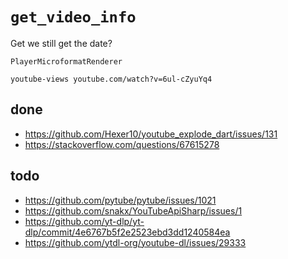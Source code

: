 # `get_video_info`

Get we still get the date?

~~~
PlayerMicroformatRenderer
~~~

~~~
youtube-views youtube.com/watch?v=6ul-cZyuYq4
~~~

## done

- <https://github.com/Hexer10/youtube_explode_dart/issues/131>
- https://stackoverflow.com/questions/67615278

## todo

- https://github.com/pytube/pytube/issues/1021
- https://github.com/snakx/YouTubeApiSharp/issues/1
- https://github.com/yt-dlp/yt-dlp/commit/4e6767b5f2e2523ebd3dd1240584ea
- https://github.com/ytdl-org/youtube-dl/issues/29333
